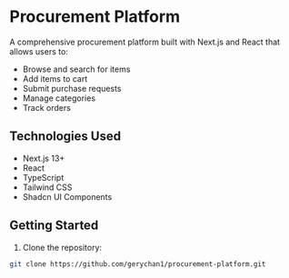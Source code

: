 # Procurement Platform

A comprehensive procurement platform built with Next.js and React that allows users to:
- Browse and search for items
- Add items to cart
- Submit purchase requests
- Manage categories
- Track orders

## Technologies Used
- Next.js 13+
- React
- TypeScript
- Tailwind CSS
- Shadcn UI Components

## Getting Started

1. Clone the repository:
```bash
git clone https://github.com/gerychan1/procurement-platform.git
